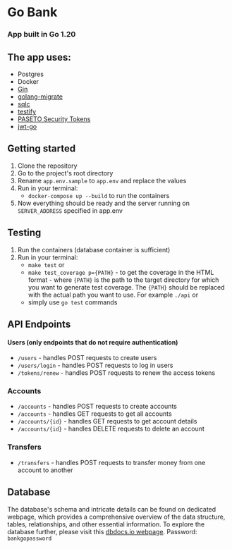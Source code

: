 # Go Bank

### App built in Go 1.20

## The app uses:
- Postgres
- Docker
- [Gin](https://github.com/gin-gonic/gin)
- [golang-migrate](https://github.com/golang-migrate/migrate)
- [sqlc](https://github.com/kyleconroy/sqlc)
- [testify](https://github.com/stretchr/testify)
- [PASETO Security Tokens](github.com/o1egl/paseto)
- [jwt-go](https://github.com/dgrijalva/jwt-go)

## Getting started
1. Clone the repository
2. Go to the project's root directory
3. Rename `app.env.sample` to `app.env` and replace the values
4. Run in your terminal:
    - `docker-compose up --build` to run the containers
5. Now everything should be ready and the server running on `SERVER_ADDRESS` specified in app.env

## Testing
1. Run the containers (database container is sufficient)
2. Run in your terminal:
    - `make test`
   or
    - `make test_coverage p={PATH}` - to get the coverage in the HTML format - where `{PATH}` is the path to the target directory for which you want to generate test coverage. The `{PATH}` should be replaced with the actual path you want to use. For example `./api`
   or
    - simply use `go test` commands

## API Endpoints
#### Users (only endpoints that do not require authentication)
 - `/users` - handles POST requests to create users
 - `/users/login` - handles POST requests to log in users
 - `/tokens/renew` - handles  POST requests to renew the access tokens

### Accounts
- `/accounts` - handles POST requests to create accounts
- `/accounts` - handles GET requests to get all accounts
- `/accounts/{id}` - handles GET requests to get account details
- `/accounts/{id}` - handles DELETE requests to delete an account

### Transfers
- `/transfers` - handles POST requests to transfer money from one account to another

## Database
The database's schema and intricate details can be found on 
dedicated webpage, which provides a comprehensive overview 
of the data structure, tables, relationships, and other essential 
information. To explore the database further, please visit
this [dbdocs.io webpage](https://dbdocs.io/aalug/bank_go).
Password: `bankgopassword`